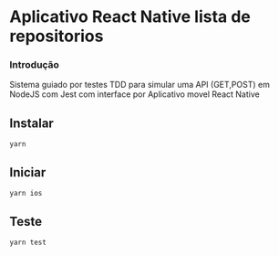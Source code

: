 # Aplicativo React Native lista de repositorios


### Introdução

Sistema guiado por testes TDD para simular uma API (GET,POST) em NodeJS com Jest
com interface por Aplicativo movel React Native



## Instalar

```
yarn
```

## Iniciar

```
yarn ios
```

## Teste

```
yarn test
```
